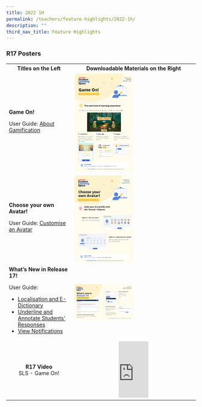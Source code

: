 ```yaml
---
title: 2022 1H
permalink: /teachers/feature-highlights/2022-1h/
description: ""
third_nav_title: Feature Highlights
---
```

<style>
  img {
    border-radius: 5%;
  }
</style>

<h3 id="r17-posters">R17 Posters</h3>

<table>
  <tbody><tr>
    <th>Titles on the Left</th>
    <th>Downloadable Materials on the Right</th>
  </tr>
  <tr>
    <td>
      <strong>Game On!</strong>
      <p>User Guide: <a target="_blank" href="LessonManagement/AboutGamification.html">About Gamification</a></p>
    </td>
    <td>
      <a target="_blank" href="/files/Posters/R17/(1%20of%203)%20Teacher%20Gamification%20Details.pdf">
        <img style="width: 50%;" alt="Game On!" src="/images/Media/6Posters/(1_3)%20Teacher%20Gamification%20Details.png">
      </a>
    </td>
  </tr>
  <tr>
    <td>
      <strong>Choose your own Avatar!</strong>
      <p>User Guide: <a target="_blank" href="user-guide/vle/teacher/AccountManagement/Avatar.html">Customise an Avatar</a></p>
    </td>
    <td>
      <a target="_blank" href="/files/Posters/R17/(2%20of%203)%20Teacher%20Avatar.pdf">
        <img style="width: 50%;" alt="Choose your own Avatar!" src="/images/Media/6Posters/(2_3)%20Teacher%20Avatar.png">
      </a>
    </td>
  </tr>
  <tr>
    <td>
      <strong>What’s New in Release 17!</strong>
      <p>User Guide:</p>
      <ul>
        <li><a target="_blank" href="user-guide/vle/teacher/RichText/eDict.html">Localisation and E-Dictionary</a></li>
        <li><a target="_blank" href="user-guide/vle/teacher/AssignmentFeedback/UnderlineAnnotate.html">Underline and Annotate Students' Responses</a></li>
        <li><a target="_blank" href="user-guide/vle/teacher/Announcements/ViewNotifications.html">View Notifications</a></li>
      </ul>
    </td>
    <td>
      <a target="_blank" href="/files/Posters/R17/(3%20of%203)%20Teacher%20Whats%20New%20in%20R17.pdf">
        <img style="width: 50%;" alt="What’s New in Release 17!" src="/images/Media/6Posters/(3_3)%20Teacher%20Whats%20New%20in%20R17.png">
      </a>
    </td>
  </tr>
<tr>
      <td style="text-align: center;">
        <strong>R17 Video</strong><br>
        SLS - Game On!
      </td>
      <td style="text-align: center;">
<div class="bp-youtube">
<iframe width="25%" height="25%" src="https://www.youtube.com/embed/uAofAedhlWw?list=PLQxzGTcC-xNUWDHiwCmHgBGMSnuKtoEiT" title="SLS - Game On!" frameborder="0" allow="accelerometer; autoplay; clipboard-write; encrypted-media; gyroscope; picture-in-picture; web-share" allowfullscreen=""></iframe></div>
      </td>
    </tr>
</tbody></table>